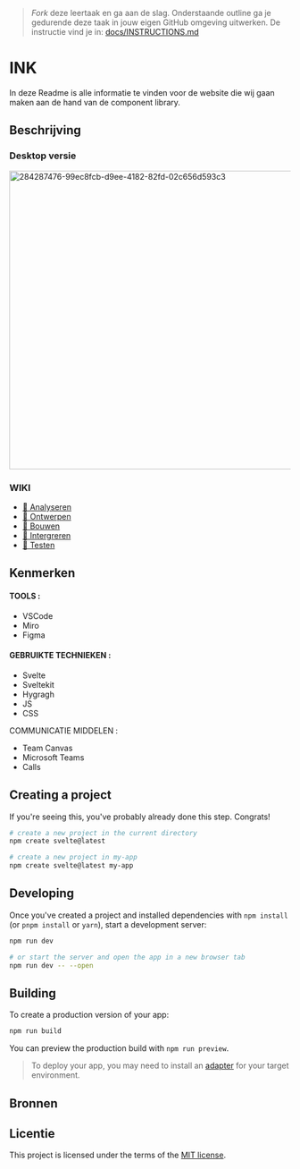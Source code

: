 > _Fork_ deze leertaak en ga aan de slag. 
Onderstaande outline ga je gedurende deze taak in jouw eigen GitHub omgeving uitwerken. 
De instructie vind je in: [docs/INSTRUCTIONS.md](docs/INSTRUCTIONS.md)

# INK 

In deze Readme is alle informatie te vinden voor de website die wij gaan maken aan de hand van de component library. 




## Beschrijving
<!-- In de Beschrijving staat hoe je project er uit ziet, hoe het werkt en wat je er mee kan. -->
<!-- Voeg een mooie poster visual toe 📸 -->

### Desktop versie 

<img width="534" alt="284287476-99ec8fcb-d9ee-4182-82fd-02c656d593c3" src="https://github.com/JalalToufik/INK-component-library/assets/94745953/d71372cc-ca2e-4788-bd35-0c087f5c1cee">


 ### WIKI 

* [🌺 Analyseren](https://github.com/anoukbruinn/S16-DRY-INK-component-library/wiki/%F0%9F%8C%BA-Analyseren)
* [🌺 Ontwerpen](https://github.com/anoukbruinn/S16-DRY-INK-component-library/wiki/%F0%9F%8C%BA-Analyseren)
* [🌺 Bouwen](https://github.com/anoukbruinn/S16-DRY-INK-component-library/wiki/%F0%9F%8C%BA-Bouwen)
* [🌺 Intergreren](https://github.com/anoukbruinn/S16-DRY-INK-component-library/wiki/%F0%9F%8C%BA-Intergreren)
* [🌺 Testen](https://github.com/anoukbruinn/S16-DRY-INK-component-library/wiki/%F0%9F%8C%BA-Testen)

## Kenmerken

#### TOOLS :

* VSCode
* Miro
* Figma

#### GEBRUIKTE TECHNIEKEN :

* Svelte
* Sveltekit
* Hygragh
* JS
* CSS
  
COMMUNICATIE MIDDELEN :

* Team Canvas
* Microsoft Teams
* Calls


## Creating a project

If you're seeing this, you've probably already done this step. Congrats!
```bash
# create a new project in the current directory
npm create svelte@latest

# create a new project in my-app
npm create svelte@latest my-app
```


## Developing

Once you've created a project and installed dependencies with `npm install` (or `pnpm install` or `yarn`), start a development server:

```bash
npm run dev

# or start the server and open the app in a new browser tab
npm run dev -- --open
```

## Building

To create a production version of your app:

```bash
npm run build
```

You can preview the production build with `npm run preview`.

> To deploy your app, you may need to install an [adapter](https://kit.svelte.dev/docs/adapters) for your target environment.

## Bronnen

## Licentie

This project is licensed under the terms of the [MIT license](./LICENSE).
